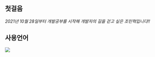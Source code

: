 ## 첫걸음
*2021년 10월 28일부터 개발공부를 시작해 개발자의 길을 걷고 싶은 조민혁입니다!!*

## 사용언어
<img src="https://img.shields.io/badge/Spring-6DB33F?style=flat-square&logo=Spring&logoColor=white"/>
